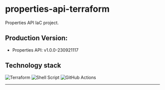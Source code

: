# properties-api-terraform
Properties API IaC project.

## Production Version:
* Properties API: <!-- ppt-prd-start -->v1.0.0-230921117<!-- ppt-prd-end -->

## Technology stack

![Terraform](https://img.shields.io/badge/terraform-%235835CC.svg?style=for-the-badge&logo=terraform&logoColor=white)
![Shell Script](https://img.shields.io/badge/shell_script-%23121011.svg?style=for-the-badge&logo=gnu-bash&logoColor=white)
![GitHub Actions](https://img.shields.io/badge/githubactions-%232671E5.svg?style=for-the-badge&logo=githubactions&logoColor=white)

***
